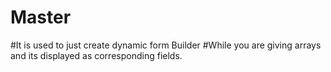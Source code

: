 # Master


#It is used to just create dynamic form Builder
#While you are giving arrays and its displayed as corresponding fields.

